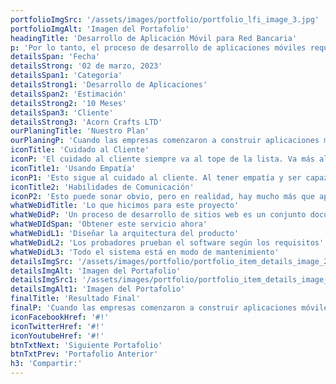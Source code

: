 ```yaml
---
portfolioImgSrc: '/assets/images/portfolio/portfolio_lfi_image_3.jpg'
portfolioImgAlt: 'Imagen del Portafolio'
headingTitle: 'Desarrollo de Aplicación Móvil para Red Bancaria'
p: 'Por lo tanto, el proceso de desarrollo de aplicaciones móviles requiere crear software que pueda ser instalado en el dispositivo, y habilitar servicios backend para el acceso a datos a través de APIs, y probar la aplicación en dispositivos objetivo. Java, Python, C++, Kotlin, y Rust son lenguajes populares para el desarrollo de aplicaciones.'
detailsSpan: 'Fecha'
detailsStrong: '02 de marzo, 2023'
detailsSpan1: 'Categoría'
detailsStrong1: 'Desarrollo de Aplicaciones'
detailsSpan2: 'Estimación'
detailsStrong2: '10 Meses'
detailsSpan3: 'Cliente'
detailsStrong3: 'Acorn Crafts LTD'
ourPlaningTitle: 'Nuestro Plan'
ourPlaningP: 'Cuando las empresas comenzaron a construir aplicaciones móviles, una preocupación era la proliferación de tecnología del lado del cliente. Las empresas se habían acostumbrado a estandarizar en una plataforma, como Java™ EE. Al estandarizar en una plataforma, un negocio podría contener un conjunto de habilidades en torno a una arquitectura estándar. Los dispositivos móviles tienen sus propios SDK de aplicaciones, lo que resulta en una proliferación de opciones del lado del cliente.'
iconTitle: 'Cuidado al Cliente'
iconP: 'El cuidado al cliente siempre va al tope de la lista. Va más allá de simplemente cuidar a los clientes y asegurarse de que estén contentos con sus servicios. Es un cuidado genuino.'
iconTitle1: 'Usando Empatía'
iconP1: 'Esto sigue al cuidado al cliente. Al tener empatía y ser capaz de ponerse en el lugar de su cliente, podrá llevar el cuidado al cliente al siguiente nivel.'
iconTitle2: 'Habilidades de Comunicación'
iconP2: 'Esto puede sonar obvio, pero en realidad, hay mucho más que aprender sobre cómo comunicarse con un cliente. Primero, debe ser capaz de hablar abiertamente.'
whatWeDidTitle: 'Lo que hicimos para este proyecto'
whatWeDidP: 'Un proceso de desarrollo de sitios web es un conjunto documentado y predecible de pasos a seguir para completar con éxito un proyecto de desarrollo de sitios web o aplicación web. Este proceso ayuda a alinear los recursos de desarrollo, las partes interesadas y los miembros del equipo para garantizar que todos los aspectos del proyecto se aborden y se entreguen a tiempo.'
whatWeDIdSpan: 'Obtener este servicio ahora'
whatWeDidL1: 'Diseñar la arquitectura del producto'
whatWeDidL2: 'Los probadores prueban el software según los requisitos'
whatWeDidL3: 'Todo el sistema está en modo de mantenimiento'
detailsImgSrc: '/assets/images/portfolio/portfolio_item_details_image_2.jpg'
detailsImgAlt: 'Imagen del Portafolio'
detailsImgSrc1: '/assets/images/portfolio/portfolio_item_details_image_3.jpg'
detailsImgAlt1: 'Imagen del Portafolio'
finalTitle: 'Resultado Final'
finalP: 'Cuando las empresas comenzaron a construir aplicaciones móviles, una preocupación era la proliferación de tecnología del lado del cliente. Las empresas se habían acostumbrado a estandarizar en una plataforma, como Java™ EE. Al estandarizar en una plataforma, un negocio podría contener un conjunto de habilidades en torno a una arquitectura estándar. Los dispositivos móviles tienen sus propios SDK de aplicaciones, lo que resulta en una proliferación de opciones del lado del cliente.'
iconFacebookHref: '#!'
iconTwitterHref: '#!'
iconYoutubeHref: '#!'
btnTxtNext: 'Siguiente Portafolio'
btnTxtPrev: 'Portafolio Anterior'
h3: 'Compartir:'
---
```

